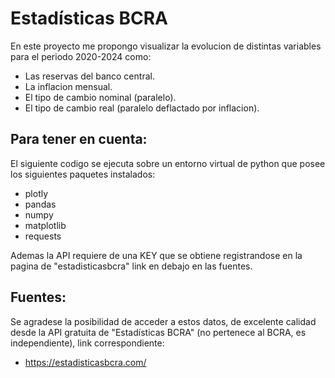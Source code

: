 # Estadísticas BCRA
En este proyecto me propongo visualizar la evolucion de distintas variables para el periodo 2020-2024 como:
* Las reservas del banco central.
* La inflacion mensual.
* El tipo de cambio nominal (paralelo).
* El tipo de cambio real (paralelo deflactado por inflacion).

## Para tener en cuenta:
El siguiente codigo se ejecuta sobre un entorno virtual de python que posee los siguientes paquetes instalados:
* plotly
* pandas
* numpy 
* matplotlib
* requests

Ademas la API requiere de una KEY que se obtiene registrandose en la pagina de "estadisticasbcra" link en debajo en las fuentes.

## Fuentes:
Se agradese la posibilidad de acceder a estos datos, de excelente calidad desde la API gratuita de "Estadísticas BCRA" (no pertenece al BCRA, es independiente), link correspondiente:
* https://estadisticasbcra.com/
